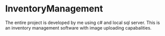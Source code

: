 # InventoryManagement
The entire project is developed by me using c# and local sql server. This is an inventory management software with image uploading capabalities.
